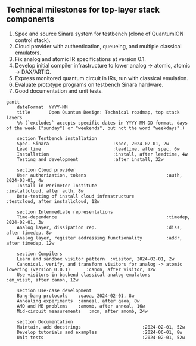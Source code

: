 ## Technical milestones for top-layer stack components
1. Spec and source Sinara system for testbench (clone of QuantumION control stack).
2. Cloud provider with authentication, queueing, and multiple classical emulators.
3. Fix analog and atomic IR specifications at version 0.1.
4. Develop initial compiler infrastructure to lower analog -> atomic, atomic -> DAX/ARTIQ.
5. Express monitored quantum circuit in IRs, run with classical emulation.
6. Evaluate prototype programs on testbench Sinara hardware.
7. Good documentation and unit tests.

```mermaid
gantt
    dateFormat  YYYY-MM
    title       Open Quantum Design: Technical roadmap, top stack layers
    %% (`excludes` accepts specific dates in YYYY-MM-DD format, days of the week ("sunday") or "weekends", but not the word "weekdays".)

    section Testbench installation
    Spec. Sinara                        :spec, 2024-02-01, 2w
    Lead time                           :leadtime, after spec, 6w
    Installation                        :install, after leadtime, 4w
    Testing and development             :after install, 32w
    
    section Cloud provider
    User authorization, tokens                              :auth, 2024-03-01, 4w
    Install in Perimeter Institute                          :installcloud, after auth, 8w
    Beta-testing of install cloud infrastructure            :testcloud, after installcloud, 12w
    
    section Intermediate representations
    Time-dependence                                         :timedep, 2024-02-01, 3w
    Analog layer, dissipation rep.                          :diss, after timedep, 8w
    Analog layer, register addressing functionality         :addr, after timedep, 12w
    
    section Compilers
    Learn and sandbox visitor pattern  :visitor, 2024-02-01, 2w
    Canonical, verify, and transform visitors for analog -> atomic lowering (version 0.0.1)      :canon, after visitor, 12w
    Use visitors in backend classical analog emulators             :em_visit, after canon, 12w 
    
    section Use-case development
    Bang-bang protocols    :qaoa, 2024-02-01, 8w
    Annealing experiments  :anneal, after qaoa, 8w
    AMO and MB problems    :amomb, after anneal, 16w
    Mid-circuit measurements   :mcm, after amomb, 24w
    
    section Documentation
    Maintain, add docstrings                       :2024-02-01, 52w
    Develop tutorials and examples                 :2024-06-01, 8w
    Unit tests                                     :2024-02-01, 52w
```